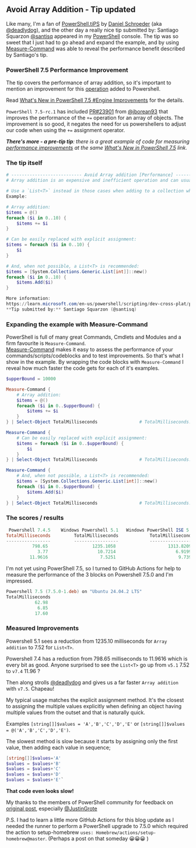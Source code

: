 ## Avoid Array Addition - Tip updated

Like many, I'm a fan of [PowerShell.tiPS](https://www.powershellgallery.com/packages/tiPS) by [Daniel Schroeder](https://blog.danskingdom.com/) (aka [@deadlydog](https://github.com/deadlydog)), and the other day a really nice tip submitted by: Santiago Squarzon [@santisq](https://github.com/santisq) appeared in my [PowerShell](https://learn.microsoft.com/en-us/powershell/scripting/overview) console.
The tip was so sweet that I just had to go ahead and expand the example, and by using [Measure-Command](https://learn.microsoft.com/en-us/powershell/module/microsoft.powershell.utility/measure-command) was able to reveal the performance benefit described by Santiago's tip.

### PowerShell 7.5 Performance Improvement
The tip covers the performance of array addition, so it's important to mention an improvement for this [operation](https://learn.microsoft.com/en-us/powershell/module/microsoft.powershell.core/about/about_operators) added to Powershell.

Read [What's New in PowerShell 7.5 #Engine Improvements](https://learn.microsoft.com/en-us/powershell/scripting/whats-new/what-s-new-in-powershell-75#engine-improvements) for the details.

`PowerShell 7.5-rc.1` has included [PR#23901](https://github.com/PowerShell/PowerShell/pull/23901) from [@jborean93](https://github.com/jborean93) that improves the performance of the `+=` operation for an array of objects. The improvement is so good, it negates the need for us powershellers to adjust our code when using the `+=` assignment operator.

_**There's more - a pre-tip tip**: there is a great example of code for measuring [performance improvements](https://learn.microsoft.com/en-us/powershell/scripting/whats-new/what-s-new-in-powershell-75#performance-improvements) at the same [What's New in PowerShell 7.5](https://learn.microsoft.com/en-us/powershell/scripting/whats-new/what-s-new-in-powershell-75) link._

### The tip itself
```powershell
# --------------------------- Avoid Array addition [Performance] ---------------------------
# Array addition is an expensive and inefficient operation and can usually be replaced by PowerShell explicit loop assignment.

# Use a `List<T>` instead in those cases when adding to a collection while looping is required.
Example:

# Array addition:
$items = @()
foreach ($i in 0..10) {
    $items += $i
}

# Can be easily replaced with explicit assignment:
$items = foreach ($i in 0..10) {
    $i
}

# And, when not possible, a List<T> is recommended:
$items = [System.Collections.Generic.List[int]]::new()
foreach ($i in 0..10) {
    $items.Add($i)
}

More information:
https://learn.microsoft.com/en-us/powershell/scripting/dev-cross-plat/performance/script-authoring-considerations#array-addition
**Tip submitted by:** Santiago Squarzon (@santisq)
```

### Expanding the example with Measure-Command
PowerShell is full of many great Commands, Cmdlets and Modules and a firm favourite is `Measure-Command`.<br>
[Measure-Command](https://learn.microsoft.com/en-us/powershell/module/microsoft.powershell.utility/measure-command) makes it easy to assess the performance of your commands/scripts/codeblocks and to test improvements. So that's what I show in the example. By wrapping the code blocks with `Measure-Command` I reveal how much faster the code gets for each of it's examples.

```powershell
$upperBound = 10000

Measure-Command {
    # Array addition:
    $items = @()
    foreach ($i in 0..$upperBound) {
        $items += $i
    }
} | Select-Object TotalMilliseconds                # TotalMilliseconds: 2076.1273

Measure-Command {
    # Can be easily replaced with explicit assignment:
    $items = foreach ($i in 0..$upperBound) {
        $i
    }
} | Select-Object TotalMilliseconds                # TotalMilliseconds: 15.3416

Measure-Command {
    # And, when not possible, a List<T> is recommended:
    $items = [System.Collections.Generic.List[int]]::new()
    foreach ($i in 0..$upperBound) {
        $items.Add($i)
    }
} | Select-Object TotalMilliseconds                # TotalMilliseconds: 11.2543
```
### The scores / results
```powershell
 Powershell 7.4.5    Windows Powershell 5.1   Windows PowerShell ISE 5.1
TotalMilliseconds         TotalMilliseconds            TotalMilliseconds
-----------------         -----------------            -----------------
          798.65                 1235.1058                    1313.8209     # Array addition
            3.77                   10.7214                       6.9199     # Explicit assignment
         11.9616                    7.5251                        9.739     # List<T>
```
I'm not yet using PowerShell 7.5, so I turned to GitHub Actions for help to measure the performance of the 3 blocks on Powershell 7.5.0 and I'm impressed.
```powershell
Powershell 7.5 (7.5.0-1.deb) on "Ubuntu 24.04.2 LTS"
TotalMilliseconds
           62.98
            6.85
           17.60
```

### Measured Improvements
Powershell 5.1 sees a reduction from 1235.10 milliseconds for `Array addition` to 7.52 for `List<T>`.

Powershell 7.4 has a reduction from 798.65 milliseconds to 11.9616 which is every bit as good.  Anyone surprised to see the `List<T>` go up from `v5.1` 7.52 to `v7.4` 11.96 ?

Then along strolls [@deadlydog](https://github.com/deadlydog) and gives us a far faster `Array addition` with `v7.5`. Chapeau!

My typical usage matches the explicit assignment method. It's the closest to assigning the multiple values explicitly when defining an object having multiple values from the outset and that is naturally quick.

Examples
`[string[]]$values = 'A','B','C','D','E'` or `[string[]]$values = @('A','B','C','D','E')`.

The slowest method is slow because it starts by assigning only the first value, then adding each value in sequence;
```powershell
[string[]]$values='A'
$values = $values+'B'
$values = $values+'C'
$values = $values+'D'
$values = $values+'E'`
```
**That code even looks slow!**

My thanks to the members of PowerShell community for feedback on [original post]([_posts\2025-02-21-Avoid-Array-Addition-Tip.md), especially [@JustinGrote](https://bsky.app/profile/posh.guru)

P.S. I had to learn a little more GitHub Actions for this blog update as I needed the runner to perform a PowerShell upgrade to 7.5.0 which required the action to setup-homebrew `uses: Homebrew/actions/setup-homebrew@master`. (Perhaps a post on that someday 😀😀😀 )
